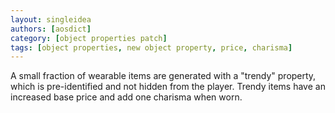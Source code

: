 ```yaml
---
layout: singleidea
authors: [aosdict]
category: [object properties patch]
tags: [object properties, new object property, price, charisma]
---
```

A small fraction of wearable items are generated with a "trendy" property, which is pre-identified and not hidden from the player. Trendy items have an increased base price and add one charisma when worn.
